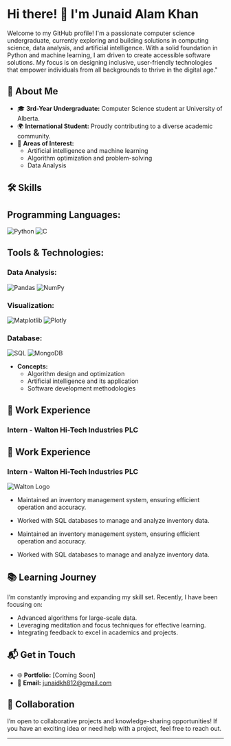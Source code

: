 # Hi there! 👋 I'm Junaid Alam Khan

Welcome to my GitHub profile! I'm a passionate computer science undergraduate, currently exploring and building solutions in computing science, data analysis, and artificial intelligence. With a solid foundation in Python and machine learning, I am driven to create accessible software solutions. My focus is on designing inclusive, user-friendly technologies that empower individuals from all backgrounds to thrive in the digital age."

## 🚀 About Me

- 🎓 **3rd-Year Undergraduate:** Computer Science student ar University of Alberta.
- 🌍 **International Student:** Proudly contributing to a diverse academic community.
- 🧩 **Areas of Interest:**
  - Artificial intelligence and machine learning
  - Algorithm optimization and problem-solving 
  - Data Analysis 

## 🛠️ Skills

## Programming Languages:
![Python](https://img.shields.io/badge/Python-3776AB?style=for-the-badge&logo=python&logoColor=white)
![C](https://img.shields.io/badge/C-00599C?style=for-the-badge&logo=c&logoColor=white)

## Tools & Technologies:

### Data Analysis:
![Pandas](https://img.shields.io/badge/Pandas-150458?style=for-the-badge&logo=pandas&logoColor=white)
![NumPy](https://img.shields.io/badge/NumPy-013243?style=for-the-badge&logo=numpy&logoColor=white)

### Visualization:
![Matplotlib](https://img.shields.io/badge/Matplotlib-11557C?style=for-the-badge&logo=matplotlib&logoColor=white)
![Plotly](https://img.shields.io/badge/Plotly-3F4F75?style=for-the-badge&logo=plotly&logoColor=white)

### Database:
![SQL](https://img.shields.io/badge/SQL-4479A1?style=for-the-badge&logo=MySQL&logoColor=white)
![MongoDB](https://img.shields.io/badge/MongoDB-47A248?style=for-the-badge&logo=mongodb&logoColor=white)

- **Concepts:**
  - Algorithm design and optimization
  - Artificial intelligence and its application
  - Software development methodologies

## 💼 Work Experience

### Intern - Walton Hi-Tech Industries PLC
## 💼 Work Experience

### Intern - Walton Hi-Tech Industries PLC
![Walton Logo](https://upload.wikimedia.org/wikipedia/commons/3/36/Walton_Hi-Tech_Industries_Logo.png)
- Maintained an inventory management system, ensuring efficient operation and accuracy.
- Worked with SQL databases to manage and analyze inventory data.

- Maintained an inventory management system, ensuring efficient operation and accuracy.
- Worked with SQL databases to manage and analyze inventory data.


## 📚 Learning Journey

I’m constantly improving and expanding my skill set. Recently, I have been focusing on:

- Advanced algorithms for large-scale data.
- Leveraging meditation and focus techniques for effective learning.
- Integrating feedback to excel in academics and projects.

## 📬 Get in Touch

- 🌐 **Portfolio:** [Coming Soon]
- 📧 **Email:** junaidkh812@gmail.com

## 🤝 Collaboration

I’m open to collaborative projects and knowledge-sharing opportunities! If you have an exciting idea or need help with a project, feel free to reach out.

---


